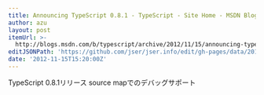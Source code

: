 ```yaml
---
title: Announcing TypeScript 0.8.1 - TypeScript - Site Home - MSDN Blogs
author: azu
layout: post
itemUrl: >-
  http://blogs.msdn.com/b/typescript/archive/2012/11/15/announcing-typescript-0-8-1.aspx
editJSONPath: 'https://github.com/jser/jser.info/edit/gh-pages/data/2012/11/index.json'
date: '2012-11-15T15:20:00Z'
---
```

TypeScript 0.8.1リリース
source mapでのデバッグサポート
